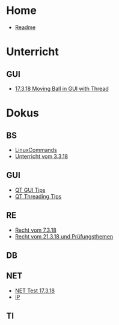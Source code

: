 <!-- TITLE: Übersicht -->
<!-- SUBTITLE: Übersicht über alle Fächer unt deren Wichtige Themen -->

# Home
* [Readme](readme)

# Unterricht
## GUI
* [17.3.18 Moving Ball in GUI with Thread](/unterricht/gui/moveballwiththread)

# Dokus

## BS

* [LinuxCommands](linuxcommands)
* [Unterricht vom 3.3.18](bs3318)

## GUI
* [QT GUI Tips](qtgui)
* [QT Threading Tips](qtthreading)

## RE
* [Recht vom 7.3.18](recht1)
* [Recht vom 21.3.18 und Prüfungsthemen](recht2)

## DB

## NET
* [NET Test 17.3.18](nettest)
* [IP](ip)

## TI


